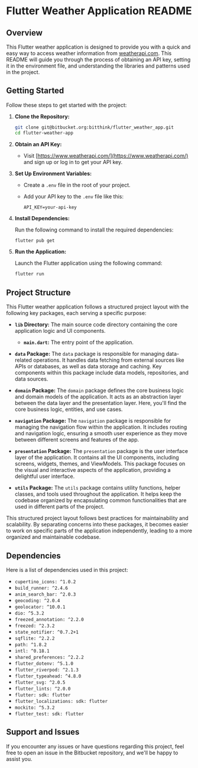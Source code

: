 # Flutter Weather Application README

## Overview

This Flutter weather application is designed to provide you with a quick and easy way to access weather information from [weatherapi.com](https://weatherapi.com). This README will guide you through the process of obtaining an API key, setting it in the environment file, and understanding the libraries and patterns used in the project.

## Getting Started

Follow these steps to get started with the project:

1. **Clone the Repository:**

   ```bash
   git clone git@bitbucket.org:bitthink/flutter_weather_app.git
   cd flutter-weather-app
   ```

2. **Obtain an API Key:**

   - Visit [https://www.weatherapi.com/](https://www.weatherapi.com/) and sign up or log in to get your API key.

3. **Set Up Environment Variables:**

   - Create a `.env` file in the root of your project.
   - Add your API key to the `.env` file like this:

     ```plaintext
     API_KEY=your-api-key
     ```

4. **Install Dependencies:**

   Run the following command to install the required dependencies:

   ```bash
   flutter pub get
   ```

5. **Run the Application:**

   Launch the Flutter application using the following command:

   ```bash
   flutter run
   ```

## Project Structure

This Flutter weather application follows a structured project layout with the following key packages, each serving a specific purpose:

- **`lib` Directory:** The main source code directory containing the core application logic and UI components.
   - **`main.dart`:** The entry point of the application.

- **`data` Package:** The `data` package is responsible for managing data-related operations. It handles data fetching from external sources like APIs or databases, as well as data storage and caching. Key components within this package include data models, repositories, and data sources.

- **`domain` Package:** The `domain` package defines the core business logic and domain models of the application. It acts as an abstraction layer between the data layer and the presentation layer. Here, you'll find the core business logic, entities, and use cases.

- **`navigation` Package:** The `navigation` package is responsible for managing the navigation flow within the application. It includes routing and navigation logic, ensuring a smooth user experience as they move between different screens and features of the app.

- **`presentation` Package:** The `presentation` package is the user interface layer of the application. It contains all the UI components, including screens, widgets, themes, and ViewModels. This package focuses on the visual and interactive aspects of the application, providing a delightful user interface.

- **`utils` Package:** The `utils` package contains utility functions, helper classes, and tools used throughout the application. It helps keep the codebase organized by encapsulating common functionalities that are used in different parts of the project.

This structured project layout follows best practices for maintainability and scalability. By separating concerns into these packages, it becomes easier to work on specific parts of the application independently, leading to a more organized and maintainable codebase.

## Dependencies

Here is a list of dependencies used in this project:

- `cupertino_icons: ^1.0.2`
- `build_runner: ^2.4.6`
- `anim_search_bar: ^2.0.3`
- `geocoding: ^2.0.4`
- `geolocator: ^10.0.1`
- `dio: ^5.3.2`
- `freezed_annotation: ^2.2.0`
- `freezed: ^2.3.2`
- `state_notifier: ^0.7.2+1`
- `sqflite: ^2.2.2`
- `path: ^1.8.2`
- `intl: ^0.18.1`
- `shared_preferences: ^2.2.2`
- `flutter_dotenv: ^5.1.0`
- `flutter_riverpod: ^2.1.3`
- `flutter_typeahead: ^4.8.0`
- `flutter_svg: ^2.0.5`
- `flutter_lints: ^2.0.0`
- `flutter: sdk: flutter`
- `flutter_localizations: sdk: flutter`
- `mockito: ^5.3.2`
- `flutter_test: sdk: flutter`

## Support and Issues

If you encounter any issues or have questions regarding this project, feel free to open an issue in the Bitbucket repository, and we'll be happy to assist you.